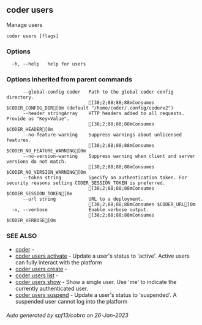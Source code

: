 ## coder users

Manage users

```
coder users [flags]
```

### Options

```
  -h, --help   help for users
```

### Options inherited from parent commands

```
      --global-config coder   Path to the global coder config directory.
                              [38;2;88;88;88mConsumes $CODER_CONFIG_DIR[0m (default "/home/coder/.config/coderv2")
      --header stringArray    HTTP headers added to all requests. Provide as "Key=Value".
                              [38;2;88;88;88mConsumes $CODER_HEADER[0m
      --no-feature-warning    Suppress warnings about unlicensed features.
                              [38;2;88;88;88mConsumes $CODER_NO_FEATURE_WARNING[0m
      --no-version-warning    Suppress warning when client and server versions do not match.
                              [38;2;88;88;88mConsumes $CODER_NO_VERSION_WARNING[0m
      --token string          Specify an authentication token. For security reasons setting CODER_SESSION_TOKEN is preferred.
                              [38;2;88;88;88mConsumes $CODER_SESSION_TOKEN[0m
      --url string            URL to a deployment.
                              [38;2;88;88;88mConsumes $CODER_URL[0m
  -v, --verbose               Enable verbose output.
                              [38;2;88;88;88mConsumes $CODER_VERBOSE[0m
```

### SEE ALSO

- [coder](coder.md) -
- [coder users activate](coder_users_activate.md) - Update a user's status to 'active'. Active users can fully interact with the platform
- [coder users create](coder_users_create.md) -
- [coder users list](coder_users_list.md) -
- [coder users show](coder_users_show.md) - Show a single user. Use 'me' to indicate the currently authenticated user.
- [coder users suspend](coder_users_suspend.md) - Update a user's status to 'suspended'. A suspended user cannot log into the platform

###### Auto generated by spf13/cobra on 26-Jan-2023

